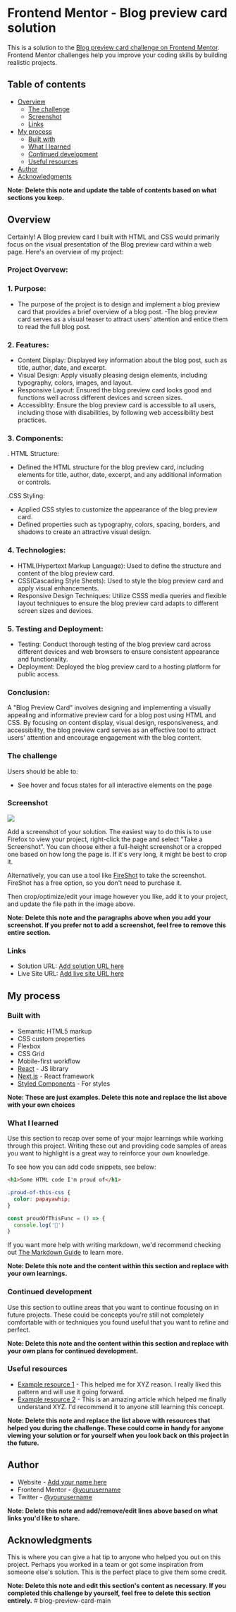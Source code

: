 # Frontend Mentor - Blog preview card solution

This is a solution to the [Blog preview card challenge on Frontend Mentor](https://www.frontendmentor.io/challenges/blog-preview-card-ckPaj01IcS). Frontend Mentor challenges help you improve your coding skills by building realistic projects. 

## Table of contents

- [Overview](#overview)
  - [The challenge](#the-challenge)
  - [Screenshot](#screenshot)
  - [Links](#links)
- [My process](#my-process)
  - [Built with](#built-with)
  - [What I learned](#what-i-learned)
  - [Continued development](#continued-development)
  - [Useful resources](#useful-resources)
- [Author](#author)
- [Acknowledgments](#acknowledgments)

**Note: Delete this note and update the table of contents based on what sections you keep.**

## Overview

Certainly! A Blog preview card I built with HTML and CSS would primarily focus on the visual presentation of the Blog preview card within a web page. Here's an overview of my project:
### Project Overvew:

### 1. Purpose:
- The purpose of the project is to design and implement a blog preview card that provides a brief overview of a blog post.
-The blog preview card serves as a visual teaser to attract users' attention and entice them to read the full blog post.
### 2. Features:
- Content Display: Displayed key information about the blog post, such as title, author, date, and excerpt.
- Visual Design: Apply visually pleasing design elements, including typography, colors, images, and layout.
- Responsive Layout: Ensured the blog preview card looks good and functions well across different devices and screen sizes.
- Accessiblity: Ensure the blog preview card is accessible to all users, including those with disabilities, by following web accessibility best practices.

### 3. Components:
. HTML Structure:
- Defined the HTML structure for the blog preview card, including elements for title, author, date, excerpt, and any additional information or controls.

.CSS Styling:
- Applied CSS styles to customize the appearance of the blog preview card.
- Defined properties such as typography, colors, spacing, borders, and shadows to create an attractive visual design.

### 4. Technologies:
- HTML(Hypertext Markup Language): Used to define the structure and content of the blog preview card.
- CSS(Cascading Style Sheets): Used to style the blog preview card and apply visual enhancements.
- Responsive Design Techniques: Utilize CSSS media queries and flexible layout techniques to ensure the blog preview card adapts to different screen sizes and devices.

### 5. Testing and Deployment:
- Testing: Conduct thorough testing of the blog preview card across different devices and web browsers to ensure consistent appearance and functionality.
- Deployment: Deployed the blog preview card to a hosting platform for public access.

### Conclusion:
A "Blog Preview Card" involves designing and implementing a visually appealing and informative preview card for a blog post using HTML and CSS. By focusing on content display, visual design, responsiveness, and accessibility, the blog preview card serves as an effective tool to attract users' attention and encourage engagement with the blog content.



















### The challenge

Users should be able to:

- See hover and focus states for all interactive elements on the page

### Screenshot

![](./screenshot.jpg)

Add a screenshot of your solution. The easiest way to do this is to use Firefox to view your project, right-click the page and select "Take a Screenshot". You can choose either a full-height screenshot or a cropped one based on how long the page is. If it's very long, it might be best to crop it.

Alternatively, you can use a tool like [FireShot](https://getfireshot.com/) to take the screenshot. FireShot has a free option, so you don't need to purchase it. 

Then crop/optimize/edit your image however you like, add it to your project, and update the file path in the image above.

**Note: Delete this note and the paragraphs above when you add your screenshot. If you prefer not to add a screenshot, feel free to remove this entire section.**

### Links

- Solution URL: [Add solution URL here](https://your-solution-url.com)
- Live Site URL: [Add live site URL here](https://your-live-site-url.com)

## My process

### Built with

- Semantic HTML5 markup
- CSS custom properties
- Flexbox
- CSS Grid
- Mobile-first workflow
- [React](https://reactjs.org/) - JS library
- [Next.js](https://nextjs.org/) - React framework
- [Styled Components](https://styled-components.com/) - For styles

**Note: These are just examples. Delete this note and replace the list above with your own choices**

### What I learned

Use this section to recap over some of your major learnings while working through this project. Writing these out and providing code samples of areas you want to highlight is a great way to reinforce your own knowledge.

To see how you can add code snippets, see below:

```html
<h1>Some HTML code I'm proud of</h1>
```
```css
.proud-of-this-css {
  color: papayawhip;
}
```
```js
const proudOfThisFunc = () => {
  console.log('🎉')
}
```

If you want more help with writing markdown, we'd recommend checking out [The Markdown Guide](https://www.markdownguide.org/) to learn more.

**Note: Delete this note and the content within this section and replace with your own learnings.**

### Continued development

Use this section to outline areas that you want to continue focusing on in future projects. These could be concepts you're still not completely comfortable with or techniques you found useful that you want to refine and perfect.

**Note: Delete this note and the content within this section and replace with your own plans for continued development.**

### Useful resources

- [Example resource 1](https://www.example.com) - This helped me for XYZ reason. I really liked this pattern and will use it going forward.
- [Example resource 2](https://www.example.com) - This is an amazing article which helped me finally understand XYZ. I'd recommend it to anyone still learning this concept.

**Note: Delete this note and replace the list above with resources that helped you during the challenge. These could come in handy for anyone viewing your solution or for yourself when you look back on this project in the future.**

## Author

- Website - [Add your name here](https://www.your-site.com)
- Frontend Mentor - [@yourusername](https://www.frontendmentor.io/profile/yourusername)
- Twitter - [@yourusername](https://www.twitter.com/yourusername)

**Note: Delete this note and add/remove/edit lines above based on what links you'd like to share.**

## Acknowledgments

This is where you can give a hat tip to anyone who helped you out on this project. Perhaps you worked in a team or got some inspiration from someone else's solution. This is the perfect place to give them some credit.

**Note: Delete this note and edit this section's content as necessary. If you completed this challenge by yourself, feel free to delete this section entirely.**
#   b l o g - p r e v i e w - c a r d - m a i n  
 